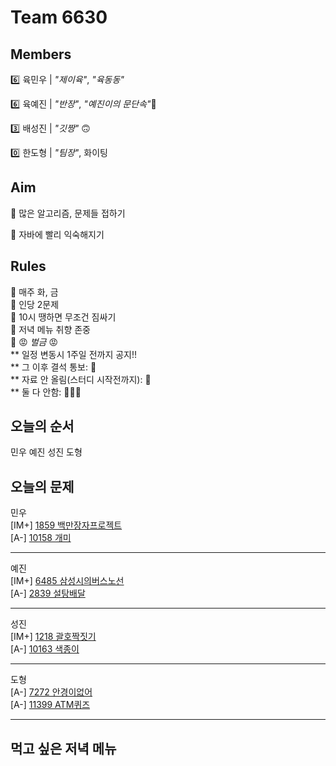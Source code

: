 # Team 6630

## Members
:six:   육민우 | *"제이육"*,  *"육동동"*

:six:   육예진 | *"반장"*, *"예진이의 문단속"*:door:

:three: 배성진 | *"깃짱"*  🙃

:zero:  한도형 | *"팀장"*,  화이팅

## Aim
:dart: 많은 알고리즘, 문제들 접하기

:dart: 자바에 빨리 익숙해지기

## Rules
:pushpin: 매주 화, 금  
:pushpin: 인당 2문제  
:pushpin: 10시 땡하면 무조건 짐싸기  
:pushpin: 저녁 메뉴 취향 존중  
:pushpin: :rage: *벌금* :rage:  
** 일정 변동시 1주일 전까지 공지!!  
** 그 이후 결석 통보: :money_with_wings:  
** 자료 안 올림(스터디 시작전까지): :money_with_wings:    
** 둘 다 안함: :money_with_wings::money_with_wings::money_with_wings:    

## 오늘의 순서
민우
예진
성진
도형
## 오늘의 문제
민우  
[IM+] [1859 백만장자프로젝트](https://swexpertacademy.com/main/code/problem/problemDetail.do?contestProbId=AV5LrsUaDxcDFAXc&&)  
[A-] [10158 개미](https://www.acmicpc.net/problem/10158)  


___
예진  
[IM+] [6485 삼성시의버스노선](https://swexpertacademy.com/main/code/problem/problemDetail.do?contestProbId=AWczm7QaACgDFAWn)  
[A-] [2839 설탕배달](https://www.acmicpc.net/problem/2839)  

___
성진  
[IM+] [1218 괄호짝짓기](https://swexpertacademy.com/main/code/problem/problemDetail.do?contestProbId=AV14eWb6AAkCFAYD)  
[A-] [10163 색종이](https://www.acmicpc.net/problem/10163)  

___
도형  
[A-] [7272 안경이없어](https://swexpertacademy.com/main/code/problem/problemDetail.do?contestProbId=AWl0ZQ8qn7UDFAXz)  
[A-] [11399 ATM퀴즈](https://www.acmicpc.net/problem/11399)  

___

## 먹고 싶은 저녁 메뉴


